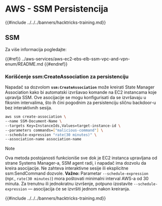 # AWS - SSM Persistencija

{{#include ../../../banners/hacktricks-training.md}}

## SSM

Za više informacija pogledajte:

{{#ref}}
../aws-services/aws-ec2-ebs-elb-ssm-vpc-and-vpn-enum/README.md
{{#endref}}

### Korišćenje ssm:CreateAssociation za persistenciju

Napadač sa dozvolom **`ssm:CreateAssociation`** može kreirati State Manager Association kako bi automatski izvršavao komande na EC2 instancama koje upravlja SSM. Ove asocijacije se mogu konfigurisati da se izvršavaju u fiksnim intervalima, što ih čini pogodnim za persistenciju sličnu backdoor-u bez interaktivnih sesija.
```bash
aws ssm create-association \
--name SSM-Document-Name \
--targets Key=InstanceIds,Values=target-instance-id \
--parameters commands=["malicious-command"] \
--schedule-expression "rate(30 minutes)" \
--association-name association-name
```
> [!NOTE]
> Ova metoda postojanosti funkcioniše sve dok je EC2 instanca upravljana od strane Systems Manager-a, SSM agent radi, i napadač ima dozvolu da kreira asocijacije. Ne zahteva interaktivne sesije ili eksplicitne ssm:SendCommand dozvole. **Važno:** Parametar `--schedule-expression` (npr., `rate(30 minutes)`) mora poštovati minimalni interval AWS-a od 30 minuta. Za trenutnu ili jednokratnu izvršenje, potpuno izostavite `--schedule-expression` — asocijacija će se izvršiti jednom nakon kreiranja.

{{#include ../../../banners/hacktricks-training.md}}
